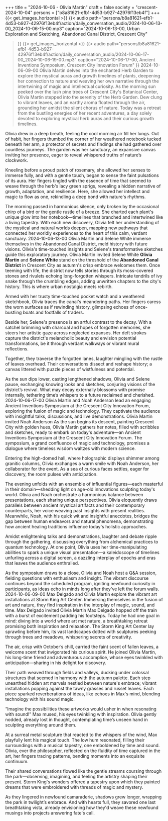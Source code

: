 +++
title = "2024-10-06 - Olivia Martin"
draft = false
society = "crescent-2024-10-04"
persons = ["b8a81621-efb1-4d53-b927-42976f13eb4f"]
+++
{{< get_images_horizontal >}}
{{< audio
    path="persons/b8a81621-efb1-4d53-b927-42976f13eb4f/action/daily_conversation_audio/2024-10-06-13-00_2024-10-06-15-00.mp3" 
    caption="2024-10-06-13-00, Urban Exploration and Sketching, Abandoned Canal District, Crescent City"
>}}
{{< get_images_horizontal >}}
{{< audio
    path="persons/b8a81621-efb1-4d53-b927-42976f13eb4f/action/daily_conversation_audio/2024-10-06-17-00_2024-10-06-19-00.mp3" 
    caption="2024-10-06-17-00, Ancient Inventions Symposium, Crescent City Innovation Forum"
>}}
2024-10-06-09-00
Olivia Martin delves into the enchanted Herb Garden to explore the mystical auras and growth timelines of plants, deepening her connection to nature and weaving her own narrative through the intertwining of magic and intellectual curiosity.
As the morning sun peeked over the lush pine trees of Crescent City's Botanical Center, Olivia Martin stepped into the serenity of the Herb Garden. Dew clung to vibrant leaves, and an earthy aroma floated through the air, grounding her amidst the silent chorus of nature. Today was a retreat from the bustling energies of her recent adventures, a day solely devoted to exploring mystical herb auras and their curious growth timelines.

Olivia drew in a deep breath, feeling the cool morning air fill her lungs. Out of habit, her fingers thumbed the corner of her weathered notebook tucked beneath her arm, a protector of secrets and findings she had gathered over countless journeys. The garden was her sanctuary, an expansive canvas inviting her presence, eager to reveal whispered truths of nature’s clockwork.

Kneeling before a proud patch of rosemary, she allowed her senses to immerse fully, and with a gentle touch, began to sense the faint pulsations of its aura. Her fingers tingled with the essence of time that seemed to weave through the herb's lacy green sprigs, revealing a hidden narrative of growth, adaptation, and resilience. Here, she allowed her intellect and magic to flow as one, rekindling a deep bond with nature's rhythms.

The morning passed in harmonious silence, only broken by the occasional chirp of a bird or the gentle rustle of a breeze. She charted each plant's unique glow into her notebook—timelines that branched and intertwined like a living tapestry. With each new discovery, Olivia felt her understanding of the mystical and natural worlds deepen, mapping new pathways that connected her worldly experiences to the heart of this calm, verdant sanctuary.
2024-10-06-13-00
Olivia Martin and Selene White immerse themselves in the Abandoned Canal District, meld history with future visions. Olivia's time-touched insights and Selene's transformative sketches guide this exploratory journey.
Olivia Martin invited Selene White
**Olivia Martin** and **Selene White** stand on the threshold of the **Abandoned Canal District** in Crescent City as autumn's crisp embrace welcomes them. Once teeming with life, the district now tells stories through its moss-covered stones and rivulets echoing long-forgotten whispers. Intricate tendrils of ivy snake through the crumbling edges, adding unwritten chapters to the city's history. This is where urban nostalgia meets rebirth.

Armed with her trusty time-touched pocket watch and a weathered sketchbook, Olivia traces the canal's meandering paths. Her fingers caress the worn surfaces as if rewinding history, glimpsing echoes of once-bustling boats and footfalls of traders.

Beside her, Selene's presence is an artful contrast to the decay. With a satchel brimming with charcoal and hopes of forgotten memories, she steers her artistic gaze across neglected expanses. Her deft strokes capture the district's melancholic beauty and envision potential transformations, be it through verdant walkways or vibrant mural reflections.

Together, they traverse the forgotten lanes, laughter mingling with the rustle of leaves overhead. Their conversations dissect and reshape history; a canvas littered with puzzle pieces of wistfulness and potential.

As the sun dips lower, casting lengthened shadows, Olivia and Selene pause, exchanging knowing looks and sketches, conjuring visions of the district’s revival. What may decay externally blossoms with promise internally, tethering time’s whispers to a future reclaimed and cherished.
2024-10-06-17-00
Olivia Martin and Noah Anderson lead an engaging Ancient Inventions Symposium at the Crescent City Innovation Forum, exploring the fusion of magic and technology. They captivate the audience with insightful talks, discussions, and live demonstrations.
Olivia Martin invited Noah Anderson
As the sun begins its descent, painting Crescent City with golden hues, Olivia Martin gathers her notes, filled with scribbles and sketches, ready to embark on today's adventure—an Ancient Inventions Symposium at the Crescent City Innovation Forum. The symposium, a grand confluence of magic and technology, promises a dialogue where timeless wisdom waltzes with modern science.

Entering the high-domed hall, where holographic displays shimmer among granitic columns, Olivia exchanges a warm smile with Noah Anderson, her collaborator for the event. As a sea of curious faces settles, eager for discovery, the room pulses with anticipation. 

The evening unfolds with an ensemble of influential figures—each masterful in their domain—shedding light on age-old innovations sculpting today's world. Olivia and Noah orchestrate a harmonious balance between presentations, each sharing unique perspectives. Olivia eloquently draws parallels between ancient mystical artifacts and their contemporary counterparts, her voice weaving past insights with present realities. Meanwhile, Noah, with his quick wit and insightful anecdotes, bridges the gap between human endeavors and natural phenomena, demonstrating how ancient healing traditions influence today's holistic approaches.

Amidst enlightening talks and demonstrations, laughter and debate ripple through the gathering, discussing everything from alchemical practices to quantum technology. At one point, Olivia uses her time-manipulating abilities to spark a unique visual presentation—a kaleidoscope of timelines unfurling across a digital screen, a dazzling interplay of epochs and eras that leaves the audience enthralled.

As the symposium draws to a close, Olivia and Noah host a Q&A session, fielding questions with enthusiasm and insight. The vibrant discourse continues beyond the scheduled program, igniting newfound curiosity in participants, as ideas echo in minds long after they've left the forum walls.
2024-10-06-09-00
Max Delgado and Olivia Martin explore the vibrant art installations at Storm King Art Center. Immersing themselves in the fusion of art and nature, they find inspiration in the interplay of magic, sound, and time.
Max Delgado invited Olivia Martin
Max Delgado hopped off the train with a burst of excitement padding his footsteps. Today he had one goal in mind: diving into a world where art met nature, a breathtaking retreat promising both inspiration and relaxation. The Storm King Art Center lay sprawling before him, its vast landscapes dotted with sculptures peeking through trees and meadows, whispering secrets of creativity.

The air, crisp with October’s chill, carried the faint scent of fallen leaves, a welcome scent that invigorated his curious spirit. He joined Olivia Martin, his long-time friend and adventurous accomplice, whose eyes twinkled with anticipation—sharing in his delight for discovery.

Their path weaved through fields and valleys, ducking under colossal structures that seemed in harmony with the autumn palette. Each step unearthed hidden art marvels nestled between nature's embrace; vibrant installations popping against the tawny grasses and russet leaves. Each piece sparked reverberations of ideas, like echoes in Max's mind, blending technology with his sound magic.

“Imagine the possibilities these artworks would usher in when resonating with sound!” Max mused, his eyes twinkling with inspiration. Olivia gently nodded, already lost in thought, contemplating time’s unseen hand in sculpting everything around them.

At a surreal metal sculpture that reacted to the whispers of the wind, Max playfully lent his magical touch. The low hum resonated, filling their surroundings with a musical tapestry, one emboldened by time and sound. Olivia, ever the philosopher, reflected on the fluidity of time captured in the art, her fingers tracing patterns, bending moments into an exquisite continuum.

Their shared conversations flowed like the gentle streams coursing through the park—observing, imagining, and feeling the artistry shaping their present. Storm King's wonders offered a tapestry upon which they painted dreams that were embroidered with threads of magic and mystery.

As they lingered in newfound camaraderie, shadows grew longer, wrapping the park in twilight’s embrace. And with hearts full, they savored one last breathtaking vista, already envisioning how they'd weave these newfound musings into projects answering fate's call.
